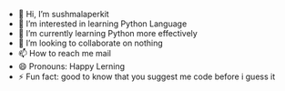 - 👋 Hi, I’m sushmalaperkit
- 👀 I’m interested in learning Python Language
- 🌱 I’m currently learning Python more effectively
- 💞️ I’m looking to collaborate on nothing
- 📫 How to reach me mail
- 😄 Pronouns: Happy Lerning
- ⚡ Fun fact: good to know that you suggest me code before i guess it

<!---
sushmalaperkit/sushmalaperkit is a ✨ special ✨ repository because its `README.md` (this file) appears on your GitHub profile.
You can click the Preview link to take a look at your changes.
--->
